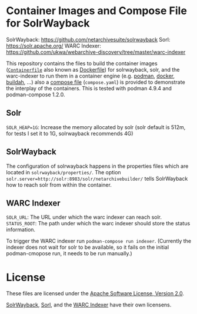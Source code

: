 # Container Images and Compose File for SolrWayback

SolrWayback: https://github.com/netarchivesuite/solrwayback
Sorl: https://solr.apache.org/
WARC Indexer: https://github.com/ukwa/webarchive-discovery/tree/master/warc-indexer

This repository contains the files to build the container images ([`Containerfile`](https://github.com/containers/common/blob/main/docs/Containerfile.5.md) also known as [Dockerfile](https://docs.docker.com/reference/dockerfile/)) for solrwayback, solr, and the warc-indexer to run them in a container engine (e.g. [podman](https://podman.io/), [docker](https://www.docker.com/), [buildah](https://buildah.io/), …) also a [compose file](https://compose-spec.io/) (`compose.yaml`) is provided to demonstrate the interplay of the containers. This is tested with podman 4.9.4 and podman-compose 1.2.0.

## Solr

`SOLR_HEAP=1G`: Increase the memory allocated by solr (solr default is 512m, for tests I set it to 1G, solrwayback recommends 4G)

## SolrWayback

The configuration of solrwayback happens in the properties files which are located in `solrwayback/properties/`.
The option `solr.server=http://solr:8983/solr/netarchivebuilder/` tells SolrWayback how to reach solr from within the container.

## WARC Indexer

`SOLR_URL`: The URL under which the warc indexer can reach solr.
`STATUS_ROOT`: The path under which the warc indexer should store the status information.

To trigger the WARC indexer run `podman-compose run indexer`. (Currently the indexer does not wait for solr to be available, so it fails on the initial podman-cmopose run, it needs to be run manually.)

# License

These files are licensed under the [Apache Software License, Version 2.0](http://www.apache.org/licenses/LICENSE-2.0.txt).

[SolrWayback](https://github.com/netarchivesuite/solrwayback/blob/master/LICENSE.txt), [Sorl](https://github.com/apache/solr/blob/main/LICENSE.txt), and the [WARC Indexer](https://github.com/ukwa/webarchive-discovery#license) have their own licensens.
